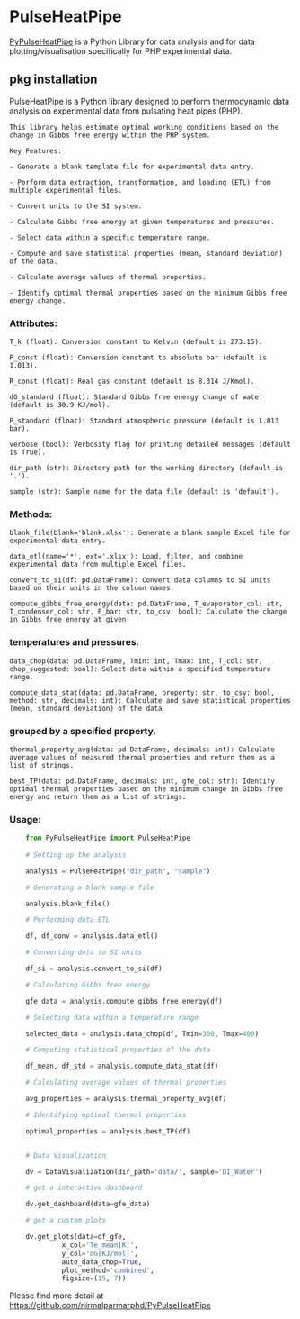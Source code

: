 # PulseHeatPipe

[PyPulseHeatPipe](https://pypi.org/project/PyPulseHeatPipe/) is a Python Library for data analysis and for data plotting/visualisation specifically for PHP experimental data.

## pkg installation

PulseHeatPipe is a Python library designed to perform thermodynamic data analysis on experimental data from pulsating heat pipes (PHP).

    This library helps estimate optimal working conditions based on the change in Gibbs free energy within the PHP system.

    Key Features:

    - Generate a blank template file for experimental data entry.

    - Perform data extraction, transformation, and loading (ETL) from multiple experimental files.

    - Convert units to the SI system.

    - Calculate Gibbs free energy at given temperatures and pressures.

    - Select data within a specific temperature range.

    - Compute and save statistical properties (mean, standard deviation) of the data.

    - Calculate average values of thermal properties.

    - Identify optimal thermal properties based on the minimum Gibbs free energy change.

### Attributes:

    T_k (float): Conversion constant to Kelvin (default is 273.15).

    P_const (float): Conversion constant to absolute bar (default is 1.013).

    R_const (float): Real gas constant (default is 8.314 J/Kmol).

    dG_standard (float): Standard Gibbs free energy change of water (default is 30.9 KJ/mol).

    P_standard (float): Standard atmospheric pressure (default is 1.013 bar).

    verbose (bool): Verbosity flag for printing detailed messages (default is True).

    dir_path (str): Directory path for the working directory (default is '.').

    sample (str): Sample name for the data file (default is 'default').

### Methods:

    blank_file(blank='blank.xlsx'): Generate a blank sample Excel file for experimental data entry.

    data_etl(name='*', ext='.xlsx'): Load, filter, and combine experimental data from multiple Excel files.

    convert_to_si(df: pd.DataFrame): Convert data columns to SI units based on their units in the column names.

    compute_gibbs_free_energy(data: pd.DataFrame, T_evaporator_col: str, T_condenser_col: str, P_bar: str, to_csv: bool): Calculate the change in Gibbs free energy at given

### temperatures and pressures.

    data_chop(data: pd.DataFrame, Tmin: int, Tmax: int, T_col: str, chop_suggested: bool): Select data within a specified temperature range.

    compute_data_stat(data: pd.DataFrame, property: str, to_csv: bool, method: str, decimals: int): Calculate and save statistical properties (mean, standard deviation) of the data

### grouped by a specified property.

    thermal_property_avg(data: pd.DataFrame, decimals: int): Calculate average values of measured thermal properties and return them as a list of strings.

    best_TP(data: pd.DataFrame, decimals: int, gfe_col: str): Identify optimal thermal properties based on the minimum change in Gibbs free energy and return them as a list of strings.

### Usage:

```python
    from PyPulseHeatPipe import PulseHeatPipe
  
    # Setting up the analysis

    analysis = PulseHeatPipe("dir_path", "sample")

    # Generating a blank sample file

    analysis.blank_file()

    # Performing data ETL

    df, df_conv = analysis.data_etl()

    # Converting data to SI units

    df_si = analysis.convert_to_si(df)

    # Calculating Gibbs free energy

    gfe_data = analysis.compute_gibbs_free_energy(df)

    # Selecting data within a temperature range

    selected_data = analysis.data_chop(df, Tmin=300, Tmax=400)

    # Computing statistical properties of the data

    df_mean, df_std = analysis.compute_data_stat(df)

    # Calculating average values of thermal properties

    avg_properties = analysis.thermal_property_avg(df)

    # Identifying optimal thermal properties

    optimal_properties = analysis.best_TP(df)


    # Data Visualization

    dv = DataVisualization(dir_path='data/', sample='DI_Water')

    # get a interactive dashboard

    dv.get_dashboard(data=gfe_data)

    # get a custom plots

    dv.get_plots(data=df_gfe,
             x_col='Te_mean[K]',
             y_col='dG[KJ/mol]',
             auto_data_chop=True,
             plot_method='combined',
             figsize=(15, 7))

```

Please find more detail at https://github.com/nirmalparmarphd/PyPulseHeatPipe
